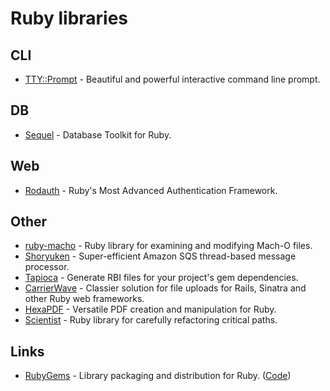 # Ruby libraries

## CLI

- [TTY::Prompt](https://github.com/piotrmurach/tty-prompt) - Beautiful and powerful interactive command line prompt.

## DB

- [Sequel](https://github.com/jeremyevans/sequel) - Database Toolkit for Ruby.

## Web

- [Rodauth](https://github.com/jeremyevans/rodauth) - Ruby's Most Advanced Authentication Framework.

## Other

- [ruby-macho](https://github.com/Homebrew/ruby-macho) - Ruby library for examining and modifying Mach-O files.
- [Shoryuken](https://github.com/phstc/shoryuken) - Super-efficient Amazon SQS thread-based message processor.
- [Tapioca](https://github.com/Shopify/tapioca) - Generate RBI files for your project's gem dependencies.
- [CarrierWave](https://github.com/carrierwaveuploader/carrierwave) - Classier solution for file uploads for Rails, Sinatra and other Ruby web frameworks.
- [HexaPDF](https://github.com/gettalong/hexapdf) - Versatile PDF creation and manipulation for Ruby.
- [Scientist](https://github.com/github/scientist) - Ruby library for carefully refactoring critical paths.

## Links

- [RubyGems](https://rubygems.org/) - Library packaging and distribution for Ruby. ([Code](https://github.com/rubygems/rubygems))

